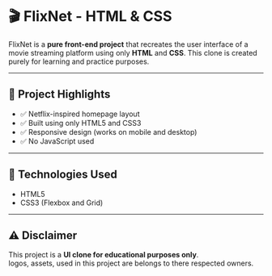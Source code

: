 # 🎬 FlixNet - HTML & CSS 

FlixNet is a **pure front-end project** that recreates the user interface of a movie streaming platform using only **HTML** and **CSS**. 
This clone is created purely for learning and practice purposes.

---

## 📌 Project Highlights

- ✅ Netflix-inspired homepage layout
- ✅ Built using only HTML5 and CSS3
- ✅ Responsive design (works on mobile and desktop)
- ✅ No JavaScript used

---

## 🚀 Technologies Used

- HTML5
- CSS3 (Flexbox and Grid)

---
## ⚠️ Disclaimer

This project is a **UI clone for educational purposes only**.  
logos, assets, used in this project are belongs to there respected owners.





